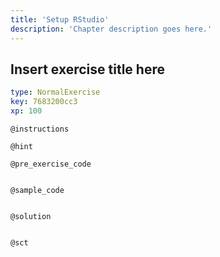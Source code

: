 ```yaml
---
title: 'Setup RStudio'
description: 'Chapter description goes here.'
---
```


## Insert exercise title here

```yaml
type: NormalExercise
key: 7683200cc3
xp: 100
```



`@instructions`


`@hint`


`@pre_exercise_code`
```{r}

```

`@sample_code`
```{r}

```

`@solution`
```{r}

```

`@sct`
```{r}

```

